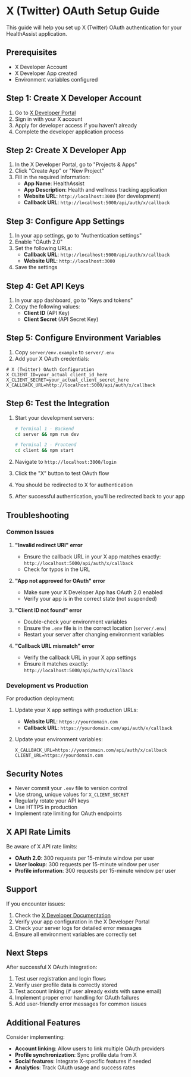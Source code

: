 # X (Twitter) OAuth Setup Guide

This guide will help you set up X (Twitter) OAuth authentication for your HealthAssist application.

## Prerequisites

- X Developer Account
- X Developer App created
- Environment variables configured

## Step 1: Create X Developer Account

1. Go to [X Developer Portal](https://developer.x.com/)
2. Sign in with your X account
3. Apply for developer access if you haven't already
4. Complete the developer application process

## Step 2: Create X Developer App

1. In the X Developer Portal, go to "Projects & Apps"
2. Click "Create App" or "New Project"
3. Fill in the required information:
   - **App Name**: HealthAssist
   - **App Description**: Health and wellness tracking application
   - **Website URL**: `http://localhost:3000` (for development)
   - **Callback URL**: `http://localhost:5000/api/auth/x/callback`

## Step 3: Configure App Settings

1. In your app settings, go to "Authentication settings"
2. Enable "OAuth 2.0"
3. Set the following URLs:
   - **Callback URL**: `http://localhost:5000/api/auth/x/callback`
   - **Website URL**: `http://localhost:3000`
4. Save the settings

## Step 4: Get API Keys

1. In your app dashboard, go to "Keys and tokens"
2. Copy the following values:
   - **Client ID** (API Key)
   - **Client Secret** (API Secret Key)

## Step 5: Configure Environment Variables

1. Copy `server/env.example` to `server/.env`
2. Add your X OAuth credentials:

```env
# X (Twitter) OAuth Configuration
X_CLIENT_ID=your_actual_client_id_here
X_CLIENT_SECRET=your_actual_client_secret_here
X_CALLBACK_URL=http://localhost:5000/api/auth/x/callback
```

## Step 6: Test the Integration

1. Start your development servers:
   ```bash
   # Terminal 1 - Backend
   cd server && npm run dev
   
   # Terminal 2 - Frontend
   cd client && npm start
   ```

2. Navigate to `http://localhost:3000/login`
3. Click the "X" button to test OAuth flow
4. You should be redirected to X for authentication
5. After successful authentication, you'll be redirected back to your app

## Troubleshooting

### Common Issues

1. **"Invalid redirect URI" error**
   - Ensure the callback URL in your X app matches exactly: `http://localhost:5000/api/auth/x/callback`
   - Check for typos in the URL

2. **"App not approved for OAuth" error**
   - Make sure your X Developer App has OAuth 2.0 enabled
   - Verify your app is in the correct state (not suspended)

3. **"Client ID not found" error**
   - Double-check your environment variables
   - Ensure the `.env` file is in the correct location (`server/.env`)
   - Restart your server after changing environment variables

4. **"Callback URL mismatch" error**
   - Verify the callback URL in your X app settings
   - Ensure it matches exactly: `http://localhost:5000/api/auth/x/callback`

### Development vs Production

For production deployment:

1. Update your X app settings with production URLs:
   - **Website URL**: `https://yourdomain.com`
   - **Callback URL**: `https://yourdomain.com/api/auth/x/callback`

2. Update your environment variables:
   ```env
   X_CALLBACK_URL=https://yourdomain.com/api/auth/x/callback
   CLIENT_URL=https://yourdomain.com
   ```

## Security Notes

- Never commit your `.env` file to version control
- Use strong, unique values for `X_CLIENT_SECRET`
- Regularly rotate your API keys
- Use HTTPS in production
- Implement rate limiting for OAuth endpoints

## X API Rate Limits

Be aware of X API rate limits:
- **OAuth 2.0**: 300 requests per 15-minute window per user
- **User lookup**: 300 requests per 15-minute window per user
- **Profile information**: 300 requests per 15-minute window per user

## Support

If you encounter issues:

1. Check the [X Developer Documentation](https://developer.x.com/en/docs)
2. Verify your app configuration in the X Developer Portal
3. Check your server logs for detailed error messages
4. Ensure all environment variables are correctly set

## Next Steps

After successful X OAuth integration:

1. Test user registration and login flows
2. Verify user profile data is correctly stored
3. Test account linking (if user already exists with same email)
4. Implement proper error handling for OAuth failures
5. Add user-friendly error messages for common issues

## Additional Features

Consider implementing:

- **Account linking**: Allow users to link multiple OAuth providers
- **Profile synchronization**: Sync profile data from X
- **Social features**: Integrate X-specific features if needed
- **Analytics**: Track OAuth usage and success rates
